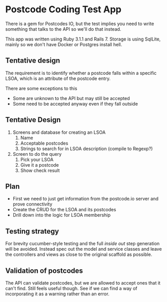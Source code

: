 # Postcode Coding Test App

There is a gem for Postcodes IO, but the test implies you need to write something that talks to the API so we'll do that instead.

This app was written using Ruby 3.1.1 and Rails 7. Storage is using SqlLite, mainly so we don't have Docker or Postgres install hell.

## Tentative design

The requirement is to identify whether a postcode falls within a specific LSOA, which is an attribute of the postcode entry.

There are some exceptions to this

* Some are unknown to the API but may still be accepted
* Some need to be accepted anyway even if they fall outside

## Tentative Design

1. Screens and database for creating an LSOA
   1. Name
   2. Acceptable postcodes
   3. Strings to search for in LSOA description (compile to Regexp?)
2. Screen to do the query
   1. Pick your LSOA
   2. Give it a postcode
   3. Show check result

## Plan

* First we need to just get information from the postcode.io server and prove connectivity
* Create the CRUD for the LSOA and its postcodes
* Drill down into the logic for LSOA membership

## Testing strategy

For brevity cucumber-style testing and the full _inside out_ step generation will be avoided. Instead spec out the model and service classes and leave the controllers and views as close to the original scaffold as possible.

## Validation of postcodes

The API can validate postcodes, but we are allowed to accept ones that it can't find. Still feels useful though. See if we can find a way of incorporating it as a warning rather than an error.
